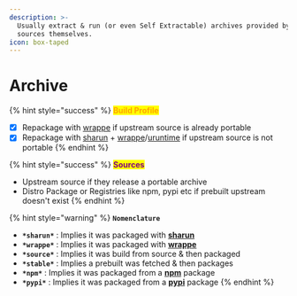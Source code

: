 ```yaml
---
description: >-
  Usually extract & run (or even Self Extractable) archives provided by official
  sources themselves.
icon: box-taped
---
```


# Archive

{% hint style="success" %}
<mark style="color:orange;">**Build Profile**</mark>

* [x] Repackage with [wrappe](https://github.com/Systemcluster/wrappe) if upstream source is already portable
* [x] Repackage with [sharun](https://github.com/VHSgunzo/sharun) + [wrappe](https://github.com/Systemcluster/wrappe)/[uruntime](https://github.com/VHSgunzo/uruntime) if upstream source is not portable
{% endhint %}

{% hint style="success" %}
<mark style="color:purple;">**Sources**</mark>

* Upstream source if they release a portable archive
* Distro Package or Registries like npm, pypi etc if prebuilt upstream doesn't exist
{% endhint %}

{% hint style="warning" %}
**`Nomenclature`**

* **`*sharun*`** : Implies it was packaged with [**sharun**](https://github.com/VHSgunzo/sharun)
* **`*wrappe*`** : Implies it was packaged with [**wrappe**](https://github.com/Systemcluster/wrappe)
* **`*source*`** : Implies it was build from source & then packaged
* **`*stable*`** : Implies a prebuilt was fetched & then packages
* **`*npm*`** : Implies it was packaged from a [**npm**](https://www.npmjs.com/) package
* **`*pypi*`** : Implies it was packaged from a [**pypi**](https://pypi.org/) package
{% endhint %}
